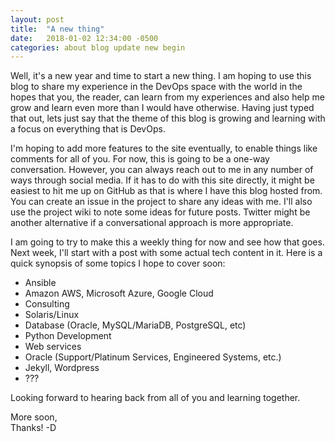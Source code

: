 ```yaml
---
layout: post
title:  "A new thing"
date:   2018-01-02 12:34:00 -0500
categories: about blog update new begin
---
```


Well, it's a new year and time to start a new thing. I am hoping to use this blog to share my 
experience in the DevOps space with the world in the hopes that you, the reader, can learn
from my experiences and also help me grow and learn even more than I would have otherwise. Having
just typed that out, lets just say that the theme of this blog is growing and learning with a
focus on everything that is DevOps.

I'm hoping to add more features to the site eventually, to enable things like comments for all of
you. For now, this is going to be a one-way conversation. However, you can always reach out to me
in any number of ways through social media. If it has to do with this site directly, it might be
easiest to hit me up on GitHub as that is where I have this blog hosted from. You can create an
issue in the project to share any ideas with me. I'll also use the project wiki to note some ideas
for future posts. Twitter might be another alternative if a conversational approach is more
appropriate.

I am going to try to make this a weekly thing for now and see how that goes. Next week, I'll start
with a post with some actual tech content in it. Here is a quick synopsis of some topics I hope to
cover soon:

* Ansible
* Amazon AWS, Microsoft Azure, Google Cloud
* Consulting
* Solaris/Linux
* Database (Oracle, MySQL/MariaDB, PostgreSQL, etc)
* Python Development
* Web services
* Oracle (Support/Platinum Services, Engineered Systems, etc.)
* Jekyll, Wordpress
* ???

Looking forward to hearing back from all of you and learning together.

More soon,  
Thanks!
-D
